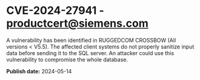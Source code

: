 # CVE-2024-27941 - productcert@siemens.com

A vulnerability has been identified in RUGGEDCOM CROSSBOW (All versions < V5.5). The affected client systems do not properly sanitize input data before sending it to the SQL server. An attacker could use this vulnerability to compromise the whole database.

**Publish date:** 2024-05-14
